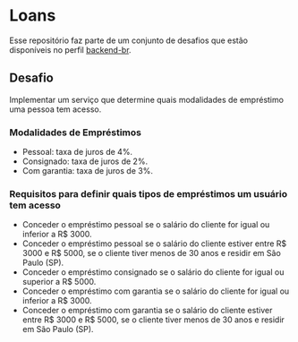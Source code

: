 # Loans

Esse repositório faz parte de um conjunto de desafios que estão disponíveis no perfil <a href="https://github.com/backend-br/desafios/" target="_blank">backend-br</a>.

## Desafio

Implementar um serviço que determine quais modalidades de empréstimo uma pessoa tem acesso.

### Modalidades de Empréstimos
- Pessoal: taxa de juros de 4%.
- Consignado: taxa de juros de 2%.
- Com garantia: taxa de juros de 3%.

### Requisitos para definir quais tipos de empréstimos um usuário tem acesso
- Conceder o empréstimo pessoal se o salário do cliente for igual ou inferior a R$ 3000.
- Conceder o empréstimo pessoal se o salário do cliente estiver entre R$ 3000 e R$ 5000, se o cliente tiver menos de 30 anos e residir em São Paulo (SP).
- Conceder o empréstimo consignado se o salário do cliente for igual ou superior a R$ 5000.
- Conceder o empréstimo com garantia se o salário do cliente for igual ou inferior a R$ 3000.
- Conceder o empréstimo com garantia se o salário do cliente estiver entre R$ 3000 e R$ 5000, se o cliente tiver menos de 30 anos e residir em São Paulo (SP).
